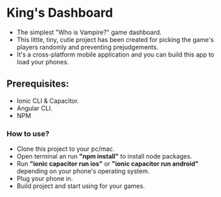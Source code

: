 # King's Dashboard
- The simplest "Who is Vampire?" game dashboard.
- This little, tiny, cutie project has been created for picking the game's players randomly and preventing prejudgements.
- It's a cross-platform mobile application and you can build this app to load your phones. 
## Prerequisites:
- Ionic CLI & Capacitor.
- Angular CLI.
- NPM


### How to use?
- Clone this project to your pc/mac.
- Open terminal an run __"npm install"__ to install node packages.
- Run __"ionic capacitor run ios"__ or __"ionic capacitor run android"__ depending on your phone's operating system.
- Plug your phone in.
- Build project and start using for your games.
